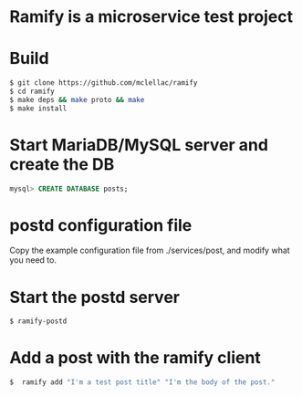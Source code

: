 # Ramify is a microservice test project

# Build
```bash 
$ git clone https://github.com/mclellac/ramify
$ cd ramify
$ make deps && make proto && make
$ make install
```

# Start MariaDB/MySQL server and create the DB
``` SQL
mysql> CREATE DATABASE posts;
```

# postd configuration file
Copy the example configuration file from ./services/post, and modify what you need to.

# Start the postd server
``` bash 
$ ramify-postd
```

# Add a post with the ramify client
``` bash
$  ramify add "I'm a test post title" "I'm the body of the post."
```
